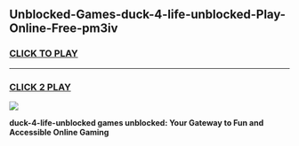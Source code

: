 
## Unblocked-Games-duck-4-life-unblocked-Play-Online-Free-pm3iv
<h3>
<a href="https://premium76.site?title=duck-4-life-unblocked&ref=26A">CLICK TO PLAY</a></h3>
<hr>

<h3>
<a href="https://premium76.site?title=duck-4-life-unblocked&ref=26A">CLICK 2 PLAY</a>
  
</h3>

<a href="https://premium76.site?title=duck-4-life-unblocked&ref=26A"><img src="https://clearcache.store/games.png"></a>


**duck-4-life-unblocked games unblocked: Your Gateway to Fun and Accessible Online Gaming**
